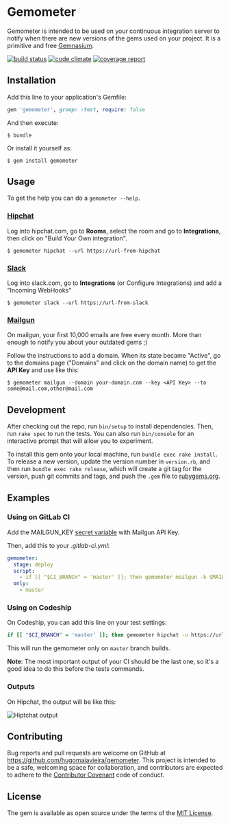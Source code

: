 # Gemometer

Gemometer is intended to be used on your continuous integration server to notify when there are new versions of the gems used on your project. It is a primitive and free [Gemnasium](https://gemnasium.com).

[![build status](https://gitlab.com/hugomaiavieira/_gemometer/badges/master/build.svg)](https://gitlab.com/hugomaiavieira/_gemometer/commits/master)
[![code climate](https://codeclimate.com/github/hugomaiavieira/gemometer/badges/gpa.svg)](https://codeclimate.com/github/hugomaiavieira/gemometer)
[![coverage report](https://gitlab.com/hugomaiavieira/_gemometer/badges/master/coverage.svg)](http://hugomaiavieira.gitlab.io/_gemometer)

## Installation

Add this line to your application's Gemfile:

```ruby
gem 'gemometer', group: :test, require: false
```

And then execute:

    $ bundle

Or install it yourself as:

    $ gem install gemometer

## Usage

To get the help you can do a `gemometer --help`.

### [Hipchat](https://www.hipchat.com)

Log into hipchat.com, go to **Rooms**, select the room and go to **Integrations**, then click on "Build Your Own integration".

    $ gemometer hipchat --url https://url-from-hipchat

### [Slack](https://slack.com)

Log into slack.com, go to **Integrations** (or Configure Integrations) and add a "Incoming WebHooks"

    $ gemometer slack --url https://url-from-slack

### [Mailgun](https://mailgun.com)

On mailgun, your first 10,000 emails are free every month. More than enough to notify you about your outdated gems ;)

Follow the instructions to add a domain. When its state became "Active", go to the domains page ("Domains" and click on the domain name) to get the **API Key** and use like this:

    $ gemometer mailgun --domain your-domain.com --key <API Key> --to some@mail.com,other@mail.com

## Development

After checking out the repo, run `bin/setup` to install dependencies. Then, run `rake spec` to run the tests. You can also run `bin/console` for an interactive prompt that will allow you to experiment.

To install this gem onto your local machine, run `bundle exec rake install`. To release a new version, update the version number in `version.rb`, and then run `bundle exec rake release`, which will create a git tag for the version, push git commits and tags, and push the `.gem` file to [rubygems.org](https://rubygems.org).

## Examples

### Using on GitLab CI

Add the MAILGUN_KEY [secret variable](http://docs.gitlab.com/ee/ci/variables/README.html#secret-variables) with Mailgun API Key.

Then, add this to your *.gitlab-ci.yml*:

``` yml
gemometer:
  stage: deploy
  script:
    - if [[ "$CI_BRANCH" = 'master' ]]; then gemometer mailgun -k $MAILGUM_KEY -d yourdomain.com -t your@email.com; else true; fi
  only:
    - master
```

### Using on Codeship

On Codeship, you can add this line on your test settings:

``` bash
if [[ "$CI_BRANCH" = 'master' ]]; then gemometer hipchat -u https://url-from-hipchat; else true; fi
```

This will run the gemometer only on `master` branch builds.

**Note**: The most important output of your CI should be the last one, so it's a good idea to do this before the tests commands.

### Outputs

On Hipchat, the output will be like this:

![Hiptchat output](https://cloud.githubusercontent.com/assets/73012/14174061/6b3281d0-f718-11e5-94d3-2b20f750ee90.png)

## Contributing

Bug reports and pull requests are welcome on GitHub at https://github.com/hugomaiavieira/gemometer. This project is intended to be a safe, welcoming space for collaboration, and contributors are expected to adhere to the [Contributor Covenant](contributor-covenant.org) code of conduct.


## License

The gem is available as open source under the terms of the [MIT License](http://opensource.org/licenses/MIT).

